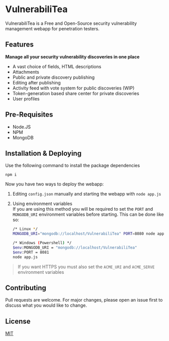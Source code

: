 # VulnerabiliTea

VulnerabiliTea is a Free and Open-Source security vulnerability management webapp for penetration testers.

## Features
**Manage all your security vulnerability discoveries in one place**
+ A vast choice of fields, HTML descriptions
+ Attachments
+ Public and private discovery publishing
+ Editing after publishing
+ Activity feed with vote system for public discoveries (WIP)
+ Token-generation based share center for private discoveries
+ User profiles

## Pre-Requisites
+ Node.JS
+ NPM
+ MongoDB

## Installation & Deploying

Use the following command to install the package dependencies

```
npm i
```
Now you have two ways to deploy the webapp:
1. Editing `config.json` manually and starting the webapp with `node app.js`
2. Using environment variables   
If you are using this method you will be required to set the `PORT` and `MONGODB_URI` environment variables before starting. This can be done like so:

    ```bash
    /* Linux */
    MONGODB_URI="mongodb://localhost/VulnerabiliTea" PORT=8080 node app.js
    
    /* Windows (Powershell) */
    $env:MONGODB_URI = "mongodb://localhost/VulnerabiliTea"
    $env:PORT = 8081
    node app.js
    ```

> If you want HTTPS you must also set the `ACME_URI` and `ACME_SERVE` environment variables


## Contributing
Pull requests are welcome. For major changes, please open an issue first to discuss what you would like to change.

## License
[MIT](https://choosealicense.com/licenses/mit/)